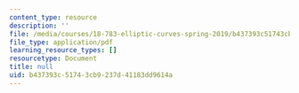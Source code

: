 ```yaml
---
content_type: resource
description: ''
file: /media/courses/18-783-elliptic-curves-spring-2019/b437393c51743cb9237d41183dd9614a_MIT18_783S19_lec15.pdf
file_type: application/pdf
learning_resource_types: []
resourcetype: Document
title: null
uid: b437393c-5174-3cb9-237d-41183dd9614a
---
```

